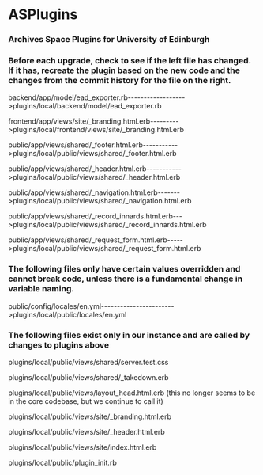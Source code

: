 ASPlugins
=========

<h3>Archives Space Plugins for University of Edinburgh</h3>

<h3>Before each upgrade, check to see if the left file has changed. If it has, recreate the plugin based on the new code and the changes from the commit history for the file on the right.</h3>

backend/app/model/ead_exporter.rb------------------>plugins/local/backend/model/ead_exporter.rb

frontend/app/views/site/_branding.html.erb--------->plugins/local/frontend/views/site/_branding.html.erb

public/app/views/shared/_footer.html.erb----------->plugins/local/public/views/shared/_footer.html.erb

public/app/views/shared/_header.html.erb----------->plugins/local/public/views/shared/_header.html.erb

public/app/views/shared/_navigation.html.erb------->plugins/local/public/views/shared/_navigation.html.erb

public/app/views/shared/_record_innards.html.erb--->plugins/local/public/views/shared/_record_innards.html.erb

public/app/views/shared/_request_form.html.erb----->plugins/local/public/views/shared/_request_form.html.erb

<h3>The following files only have certain values overridden and cannot break code, unless there is a fundamental
change in variable naming.</h3>

public/config/locales/en.yml----------------------->plugins/local/public/locales/en.yml

<h3>The following files exist only in our instance and are called by changes to plugins above</h3>

plugins/local/public/views/shared/server.test.css

plugins/local/public/views/shared/_takedown.erb

plugins/local/public/views/layout_head.html.erb (this no longer seems to be in the core codebase, but we continue to call it)

plugins/local/public/views/site/_branding.html.erb

plugins/local/public/views/site/_header.html.erb

plugins/local/public/views/site/index.html.erb

plugins/local/public/plugin_init.rb
